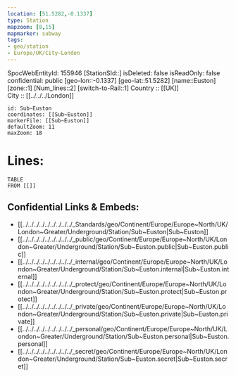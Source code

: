 ```yaml
---
location: [51.5282,-0.1337] 
type: Station 
mapzoom: [8,15] 
mapmarker: subway 
tags:
- geo/station
- Europe/UK/City~London
---
```

SpocWebEntityId: 155946
[StationSId::] 
isDeleted: false
isReadOnly: false
confidential: public
[geo-lon::-0.1337] 
[geo-lat::51.5282] 
[name::Euston] 
[zone::1] 
[Num_lines::2] 
[switch-to-Rail::1] 
Country :: [[UK]]  
City :: [[../../../London]]  


```leaflet
id: Sub~Euston
coordinates: [[Sub~Euston]] 
markerFile: [[Sub~Euston]] 
defaultZoom: 11 
maxZoom: 18
```


# Lines: 
```dataview
TABLE 
FROM [[]] 
```

## Confidential Links & Embeds: 
- [[../../../../../../../../../_Standards/geo/Continent/Europe/Europe~North/UK/London~Greater/Underground/Station/Sub~Euston|Sub~Euston]] 
- [[../../../../../../../../../_public/geo/Continent/Europe/Europe~North/UK/London~Greater/Underground/Station/Sub~Euston.public|Sub~Euston.public]] 
- [[../../../../../../../../../_internal/geo/Continent/Europe/Europe~North/UK/London~Greater/Underground/Station/Sub~Euston.internal|Sub~Euston.internal]] 
- [[../../../../../../../../../_protect/geo/Continent/Europe/Europe~North/UK/London~Greater/Underground/Station/Sub~Euston.protect|Sub~Euston.protect]] 
- [[../../../../../../../../../_private/geo/Continent/Europe/Europe~North/UK/London~Greater/Underground/Station/Sub~Euston.private|Sub~Euston.private]] 
- [[../../../../../../../../../_personal/geo/Continent/Europe/Europe~North/UK/London~Greater/Underground/Station/Sub~Euston.personal|Sub~Euston.personal]] 
- [[../../../../../../../../../_secret/geo/Continent/Europe/Europe~North/UK/London~Greater/Underground/Station/Sub~Euston.secret|Sub~Euston.secret]] 
